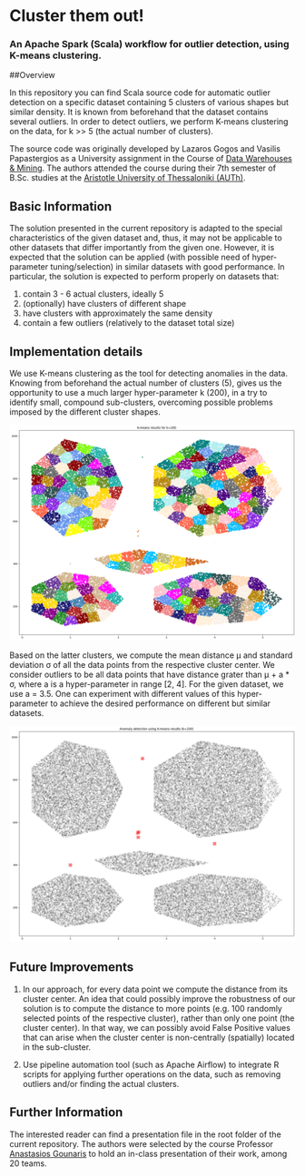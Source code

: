 # Cluster them out!

### An Apache Spark (Scala) workflow for outlier detection, using K-means clustering.


##Overview

In this repository you can find Scala source code for automatic outlier detection on a specific dataset containing 5
clusters of various shapes but similar density. It is known from beforehand that the dataset contains several outliers.
In order to detect outliers, we perform K-means clustering on the data, for k >> 5 (the actual number of clusters).

The source code was originally developed by Lazaros Gogos and Vasilis Papastergios as a University assignment in
the Course of [Data Warehouses & Mining](https://qa.auth.gr/en/x/class/1/600237204). The authors attended the course 
during their 7th semester of B.Sc. studies at the 
[Aristotle University of Thessaloniki (AUTh)](https://www.csd.auth.gr/en/). 


## Basic Information

The solution presented in the current repository is adapted to the special characteristics of the given dataset and,
thus, it may not be applicable to other datasets that differ importantly from the given one. However, it is 
expected that the solution can be applied (with possible need of hyper-parameter tuning/selection) in similar datasets
with good performance. In particular, the solution is expected to perform properly on datasets that:
1. contain 3 - 6 actual clusters, ideally 5
1. (optionally) have clusters of different shape
1. have clusters with approximately the same density
1. contain a few outliers (relatively to the dataset total size)


## Implementation details

We use K-means clustering as the tool for detecting anomalies in the data. Knowing from beforehand the actual number of
clusters (5), gives us the opportunity to use a much larger hyper-parameter k (200), in a try to identify small, compound 
sub-clusters, overcoming possible problems imposed by the different cluster shapes.

![A scatter plot of two hundred clusters](Images/Clusters.png)

Based on the latter clusters, we compute the mean distance μ and standard deviation σ of all the data points from
the respective cluster center. We consider outliers to be all data points that have distance grater than μ + a * σ,
where a is a hyper-parameter in range [2, 4]. For the given dataset, we use a = 3.5. One can experiment with different
values of this hyper-parameter to achieve the desired performance on different but similar datasets.

![A scatter plot of two hundred clusters](Images/Outliers.png)


## Future Improvements

1. In our approach, for every data point we compute the distance from its cluster center. An idea that could possibly
improve the robustness of our solution is to compute the distance to more points (e.g. 100 randomly selected points
of the respective cluster), rather than only one point (the cluster center). In that way, we can possibly 
avoid False Positive values that can arise when the cluster center is non-centrally (spatially) located in the 
sub-cluster.
   
2. Use pipeline automation tool (such as Apache Airflow) to integrate R scripts for applying further operations on the
data, such as removing outliers and/or finding the actual clusters.


## Further Information

The interested reader can find a presentation file in the root folder of the current repository. The authors were 
selected by the course Professor [Anastasios Gounaris](https://datalab-old.csd.auth.gr/~gounaris/) to hold an in-class
presentation of their work, among 20 teams.

